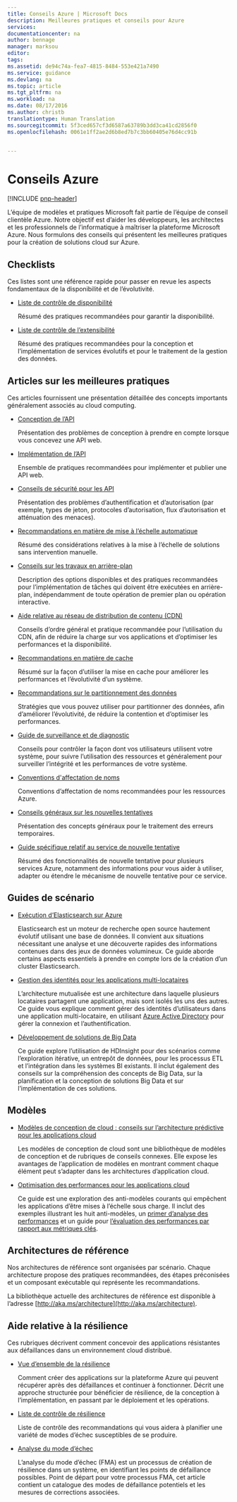 ```yaml
---
title: Conseils Azure | Microsoft Docs
description: Meilleures pratiques et conseils pour Azure
services: 
documentationcenter: na
author: bennage
manager: marksou
editor: 
tags: 
ms.assetid: de94c74a-fea7-4815-8484-553e421a7490
ms.service: guidance
ms.devlang: na
ms.topic: article
ms.tgt_pltfrm: na
ms.workload: na
ms.date: 08/17/2016
ms.author: christb
translationtype: Human Translation
ms.sourcegitcommit: 5f3ced657cf3d6587a63789b3dd3ca41cd2856f0
ms.openlocfilehash: 0061e1ff2ae2d6b8ed7b7c3bb60405e76d4cc91b


---
```

# <a name="azure-guidance"></a>Conseils Azure
[!INCLUDE [pnp-header](../../includes/guidance-pnp-header-include.md)]

L’équipe de modèles et pratiques Microsoft fait partie de l’équipe de conseil clientèle Azure. Notre objectif est d’aider les développeurs, les architectes et les professionnels de l’informatique à maîtriser la plateforme Microsoft Azure. Nous formulons des conseils qui présentent les meilleures pratiques pour la création de solutions cloud sur Azure.

## <a name="checklists"></a>Checklists
Ces listes sont une référence rapide pour passer en revue les aspects fondamentaux de la disponibilité et de l’évolutivité. 

* [Liste de contrôle de disponibilité][AvailabilityChecklist] 
  
    Résumé des pratiques recommandées pour garantir la disponibilité.
* [Liste de contrôle de l’extensibilité][ScalabilityChecklist]
  
    Résumé des pratiques recommandées pour la conception et l’implémentation de services évolutifs et pour le traitement de la gestion des données.

## <a name="best-practices-articles"></a>Articles sur les meilleures pratiques
Ces articles fournissent une présentation détaillée des concepts importants généralement associés au cloud computing. 

* [Conception de l’API][APIDesign] 
  
    Présentation des problèmes de conception à prendre en compte lorsque vous concevez une API web.
* [Implémentation de l’API][APIImplementation] 
  
    Ensemble de pratiques recommandées pour implémenter et publier une API web.
* [Conseils de sécurité pour les API](https://github.com/mspnp/azure-guidance/blob/master/API-security.md) 
  
    Présentation des problèmes d’authentification et d’autorisation (par exemple, types de jeton, protocoles d’autorisation, flux d’autorisation et atténuation des menaces).
* [Recommandations en matière de mise à l’échelle automatique][AutoscalingGuidance] 
  
    Résumé des considérations relatives à la mise à l’échelle de solutions sans intervention manuelle.
* [Conseils sur les travaux en arrière-plan][BackgroundJobsGuidance] 
  
    Description des options disponibles et des pratiques recommandées pour l’implémentation de tâches qui doivent être exécutées en arrière-plan, indépendamment de toute opération de premier plan ou opération interactive.
* [Aide relative au réseau de distribution de contenu (CDN)][CDNGuidance] 
  
    Conseils d’ordre général et pratique recommandée pour l’utilisation du CDN, afin de réduire la charge sur vos applications et d’optimiser les performances et la disponibilité.
* [Recommandations en matière de cache][CachingGuidance] 
  
    Résumé sur la façon d’utiliser la mise en cache pour améliorer les performances et l’évolutivité d’un système.
* [Recommandations sur le partitionnement des données][DataPartitioningGuidance]
  
    Stratégies que vous pouvez utiliser pour partitionner des données, afin d’améliorer l’évolutivité, de réduire la contention et d’optimiser les performances.
* [Guide de surveillance et de diagnostic][MonitoringandDiagnosticsGuidance] 
  
    Conseils pour contrôler la façon dont vos utilisateurs utilisent votre système, pour suivre l’utilisation des ressources et généralement pour surveiller l’intégrité et les performances de votre système.
* [Conventions d'affectation de noms][naming-conventions] 
  
    Conventions d’affectation de noms recommandées pour les ressources Azure.
* [Conseils généraux sur les nouvelles tentatives][RetryGeneralGuidance] 
  
    Présentation des concepts généraux pour le traitement des erreurs temporaires.
* [Guide spécifique relatif au service de nouvelle tentative][RetryServiceSpecificGuidance]
  
    Résumé des fonctionnalités de nouvelle tentative pour plusieurs services Azure, notamment des informations pour vous aider à utiliser, adapter ou étendre le mécanisme de nouvelle tentative pour ce service.

## <a name="scenario-guides"></a>Guides de scénario
* [Exécution d’Elasticsearch sur Azure][elasticsearch] 
  
    Elasticsearch est un moteur de recherche open source hautement évolutif utilisant une base de données. Il convient aux situations nécessitant une analyse et une découverte rapides des informations contenues dans des jeux de données volumineux. Ce guide aborde certains aspects essentiels à prendre en compte lors de la création d’un cluster Elasticsearch.
* [Gestion des identités pour les applications multi-locataires][identity-multitenant] 
  
    L’architecture mutualisée est une architecture dans laquelle plusieurs locataires partagent une application, mais sont isolés les uns des autres. Ce guide vous explique comment gérer des identités d’utilisateurs dans une application multi-locataire, en utilisant [Azure Active Directory][AzureAD] pour gérer la connexion et l’authentification.
* [Développement de solutions de Big Data](https://msdn.microsoft.com/library/dn749874.aspx)
  
    Ce guide explore l’utilisation de HDInsight pour des scénarios comme l’exploration itérative, un entrepôt de données, pour les processus ETL et l’intégration dans les systèmes BI existants. Il inclut également des conseils sur la compréhension des concepts de Big Data, sur la planification et la conception de solutions Big Data et sur l’implémentation de ces solutions.

## <a name="patterns"></a>Modèles
* [Modèles de conception de cloud : conseils sur l’architecture prédictive pour les applications cloud](https://msdn.microsoft.com/library/dn568099.aspx)
  
    Les modèles de conception de cloud sont une bibliothèque de modèles de conception et de rubriques de conseils connexes. Elle expose les avantages de l’application de modèles en montrant comment chaque élément peut s’adapter dans les architectures d’application cloud.
* [Optimisation des performances pour les applications cloud](https://github.com/mspnp/performance-optimization)
  
    Ce guide est une exploration des anti-modèles courants qui empêchent les applications d’être mises à l’échelle sous charge. Il inclut des exemples illustrant les huit anti-modèles, un [primer d’analyse des performances](https://github.com/mspnp/performance-optimization/blob/master/Performance-Analysis-Primer.md) et un guide pour [l’évaluation des performances par rapport aux métriques clés](https://github.com/mspnp/performance-optimization/blob/master/Assessing-System-Performance-Against-KPI.md).

## <a name="reference-architectures"></a>Architectures de référence
Nos architectures de référence sont organisées par scénario.
Chaque architecture propose des pratiques recommandées, des étapes préconisées et un composant exécutable qui représente les recommandations.

La bibliothèque actuelle des architectures de référence est disponible à l’adresse [http://aka.ms/architecture](http://aka.ms/architecture).

## <a name="resiliency-guidance"></a>Aide relative à la résilience
Ces rubriques décrivent comment concevoir des applications résistantes aux défaillances dans un environnement cloud distribué.   

* [Vue d’ensemble de la résilience][ResiliencyOvervew]
  
     Comment créer des applications sur la plateforme Azure qui peuvent récupérer après des défaillances et continuer à fonctionner. Décrit une approche structurée pour bénéficier de résilience, de la conception à l’implémentation, en passant par le déploiement et les opérations.
* [Liste de contrôle de résilience][resiliency-checklist]
  
    Liste de contrôle des recommandations qui vous aidera à planifier une variété de modes d’échec susceptibles de se produire.
* [Analyse du mode d’échec][resiliency-fma] 
  
    L’analyse du mode d’échec (FMA) est un processus de création de résilience dans un système, en identifiant les points de défaillance possibles. Point de départ pour votre processus FMA, cet article contient un catalogue des modes de défaillance potentiels et les mesures de corrections associées. 

<!-- links -->

[AzureAD]: https://azure.microsoft.com/documentation/services/active-directory/

[PerformanceOptimization]: https://github.com/mspnp/performance-optimization

[APIDesign]: ../best-practices-api-design.md
[APIImplementation]: ../best-practices-api-implementation.md
[AutoscalingGuidance]: ../best-practices-auto-scaling.md
[BackgroundJobsGuidance]: ../best-practices-background-jobs.md
[CDNGuidance]: ../best-practices-cdn.md
[CachingGuidance]: ../best-practices-caching.md
[DataPartitioningGuidance]: ../best-practices-data-partitioning.md
[MonitoringandDiagnosticsGuidance]: ../best-practices-monitoring.md
[RetryGeneralGuidance]: ../best-practices-retry-general.md
[RetryServiceSpecificGuidance]: ../best-practices-retry-service-specific.md
[RetryPolicies]: Retry-Policies.md
[ScalabilityChecklist]: ../best-practices-scalability-checklist.md
[AvailabilityChecklist]: ../best-practices-availability-checklist.md
[naming-conventions]: guidance-naming-conventions.md

<!-- guidance projects -->
[elasticsearch]: guidance-elasticsearch.md
[identity-multitenant]: guidance-multitenant-identity.md

<!-- reference architectures -->
[ref-arch-single-vm-windows]: guidance-compute-single-vm.md
[ref-arch-single-vm-linux]: guidance-compute-single-vm-linux.md
[ref-arch-multi-vm]: guidance-compute-multi-vm.md
[ref-arch-3-tier]: guidance-compute-3-tier-vm.md
[ref-arch-n-tier-windows]: guidance-compute-n-tier-vm.md
[ref-arch-n-tier-linux]: guidance-compute-n-tier-vm-linux.md
[ref-arch-multi-dc-windows]: guidance-compute-multiple-datacenters.md
[ref-arch-multi-dc-linux]: guidance-compute-multiple-datacenters-linux.md

<!-- resiliency -->
[resiliency-fma]: guidance-resiliency-failure-mode-analysis.md
[resiliency-checklist]: guidance-resiliency-checklist.md
[ResiliencyOvervew]: guidance-resiliency-overview.md




<!--HONumber=Jan17_HO3-->


